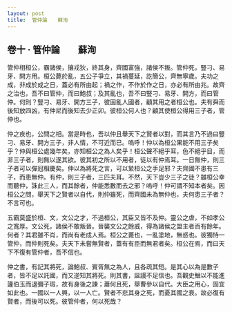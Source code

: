 ```yaml
---
layout: post
title:  管仲論　　蘇洵
---
```



## 卷十 ‧ 管仲論　　蘇洵

管仲相桓公，霸諸侯，攘戎狄，終其身，齊國富強，諸侯不叛。管仲死，豎刁、易牙、開方用。桓公薨於亂，五公子爭立，其禍蔓延，訖簡公，齊無寧歲。夫功之成，非成於成之日，蓋必有所由起；禍之作，不作於作之日，亦必有所由兆。故齊之治也，吾不曰管仲，而曰鮑叔；及其亂也，吾不曰豎刁、易牙、開方，而曰管仲。何則？豎刁、易牙、開方三子，彼固亂人國者，顧其用之者桓公也。夫有舜而後知放四凶，有仲尼而後知去少正卯。彼桓公何人也？顧其使桓公得用三子者，管仲也。

仲之疾也，公問之相。當是時也，吾以仲且舉天下之賢者以對，而其言乃不過曰豎刁、易牙、開方三子，非人情，不可近而已。嗚呼！仲以為桓公果能不用三子矣乎？仲與桓公處幾年矣，亦知桓公之為人矣乎！桓公聲不絕乎耳，色不絕乎目，而非三子者，則無以遂其欲。彼其初之所以不用者，徒以有仲焉耳。一日無仲，則三子者可以彈冠相慶矣。仲以為將死之言，可以縶桓公之手足邪？夫齊國不患有三子，而患無仲。有仲，則三子者，三匹夫耳。不然，天下豈少三子之徒？雖桓公幸而聽仲，誅此三人，而其餘者，仲能悉數而去之邪？嗚呼！仲可謂不知本者矣。因桓公之問，舉天下之賢者以自代，則仲雖死，而齊國未為無仲也，夫何患三子者？不言可也。

五霸莫盛於桓、文，文公之才，不過桓公，其臣又皆不及仲。靈公之虐，不如孝公之寬厚。文公死，諸侯不敢叛晉。晉襲文公之餘威，得為諸侯之盟主者百有餘年。何者？其君雖不肖，而尚有老成人焉。桓公之薨也，一亂塗地，無惑也。彼獨恃一管仲，而仲則死矣。夫天下未嘗無賢者，蓋有有臣而無君者矣。桓公在焉，而曰天下不復有管仲者，吾不信也。

仲之書，有記其將死，論鮑叔、賓胥無之為人，且各疏其短。是其心以為是數子者，皆不足以託國，而又逆知其將死。則其書，誕謾不足信也。吾觀史鰌以不能進籧伯玉而退彌子瑕，故有身後之諫；蕭何且死，舉曹參以自代。大臣之用心，固宜如此也。一國以一人興，以一人亡。賢者不悲其身之死，而憂其國之衰。故必復有賢者，而後可以死。彼管仲者，何以死哉？